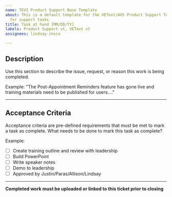 ```yaml
---
name: TEVI Product Support Base Template
about: This is a default template for the VEText/AVS Product Support Team to follow
  for support tasks
title: Task at hand [MM/DD/YY]
labels: Product Support vt, VEText vt
assignees: lindsay-insco

---
```


## Description
Use this section to describe the issue, request, or reason this work is being completed. 

Example: "The Post-Appointment Reminders feature has gone live and training materials need to be published for users...."

---

## Acceptance Criteria
Acceptance criteria are pre-defined requirements that must be met to mark a task as complete. What needs to be done to mark this task as complete?

Example: 
- [ ] Create training outline and review with leadership
- [ ] Build PowerPoint
- [ ] Write speaker notes
- [ ] Demo to leadership
- [ ] Approved by Justin/Paras/Allison/Lindsay
---

**Completed work must be uploaded or linked to this ticket prior to closing**
